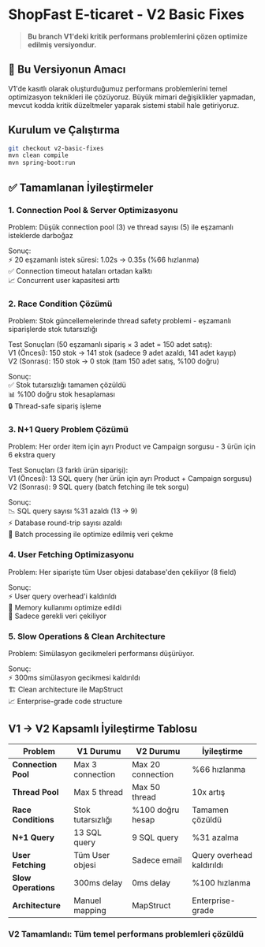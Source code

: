 # ShopFast E-ticaret - V2 Basic Fixes  

> **Bu branch V1'deki kritik performans problemlerini çözen optimize edilmiş versiyondur.**

## 🎯 Bu Versiyonun Amacı

V1'de kasıtlı olarak oluşturduğumuz performans problemlerini temel optimizasyon teknikleri ile çözüyoruz. Büyük mimari değişiklikler yapmadan, mevcut kodda kritik düzeltmeler yaparak sistemi stabil hale getiriyoruz.  

## Kurulum ve Çalıştırma  
```bash
git checkout v2-basic-fixes
mvn clean compile
mvn spring-boot:run
```

## ✅ Tamamlanan İyileştirmeler  
### 1. Connection Pool & Server Optimizasyonu  
Problem: Düşük connection pool (3) ve thread sayısı (5) ile eşzamanlı isteklerde darboğaz  

Sonuç:  
⚡ 20 eşzamanlı istek süresi: 1.02s → 0.35s (%66 hızlanma)  
✅ Connection timeout hataları ortadan kalktı   
📈 Concurrent user kapasitesi arttı  

### 2. Race Condition Çözümü  
Problem: Stok güncellemelerinde thread safety problemi - eşzamanlı siparişlerde stok tutarsızlığı  

Test Sonuçları (50 eşzamanlı sipariş × 3 adet = 150 adet satış):  
V1 (Öncesi): 150 stok → 141 stok (sadece 9 adet azaldı, 141 adet kayıp)  
V2 (Sonrası): 150 stok → 0 stok (tam 150 adet satış, %100 doğru)  

Sonuç:  
✅ Stok tutarsızlığı tamamen çözüldü  
📊 %100 doğru stok hesaplaması  
🔒 Thread-safe sipariş işleme  

### 3. N+1 Query Problem Çözümü  
Problem: Her order item için ayrı Product ve Campaign sorgusu - 3 ürün için 6 ekstra query  

Test Sonuçları (3 farklı ürün siparişi):  
V1 (Öncesi): 13 SQL query (her ürün için ayrı Product + Campaign sorgusu)  
V2 (Sonrası): 9 SQL query (batch fetching ile tek sorgu)  

Sonuç:  
📉 SQL query sayısı %31 azaldı (13 → 9)  
⚡ Database round-trip sayısı azaldı  
🎯 Batch processing ile optimize edilmiş veri çekme  

### 4. User Fetching Optimizasyonu  
Problem: Her siparişte tüm User objesi database'den çekiliyor (8 field)  

Sonuç:  
⚡ User query overhead'i kaldırıldı  
💾 Memory kullanımı optimize edildi  
🎯 Sadece gerekli veri çekiliyor  

### 5. Slow Operations & Clean Architecture  
Problem: Simülasyon gecikmeleri performansı düşürüyor.  

Sonuç:  
⚡ 300ms simülasyon gecikmesi kaldırıldı  
🏗️ Clean architecture ile MapStruct  
📈 Enterprise-grade code structure  

## V1 → V2 Kapsamlı İyileştirme Tablosu  

| Problem | V1 Durumu | V2 Durumu | İyileştirme |
|---------|-----------|-----------|-------------|
| **Connection Pool** | Max 3 connection | Max 20 connection | %66 hızlanma |
| **Thread Pool** | Max 5 thread | Max 50 thread | 10x artış |
| **Race Conditions** | Stok tutarsızlığı | %100 doğru hesap | Tamamen çözüldü |
| **N+1 Query** | 13 SQL query | 9 SQL query | %31 azalma |
| **User Fetching** | Tüm User objesi | Sadece email | Query overhead kaldırıldı |
| **Slow Operations** | 300ms delay | 0ms delay | %100 hızlanma |
| **Architecture** | Manuel mapping | MapStruct | Enterprise-grade |  
 

### V2 Tamamlandı: Tüm temel performans problemleri çözüldü